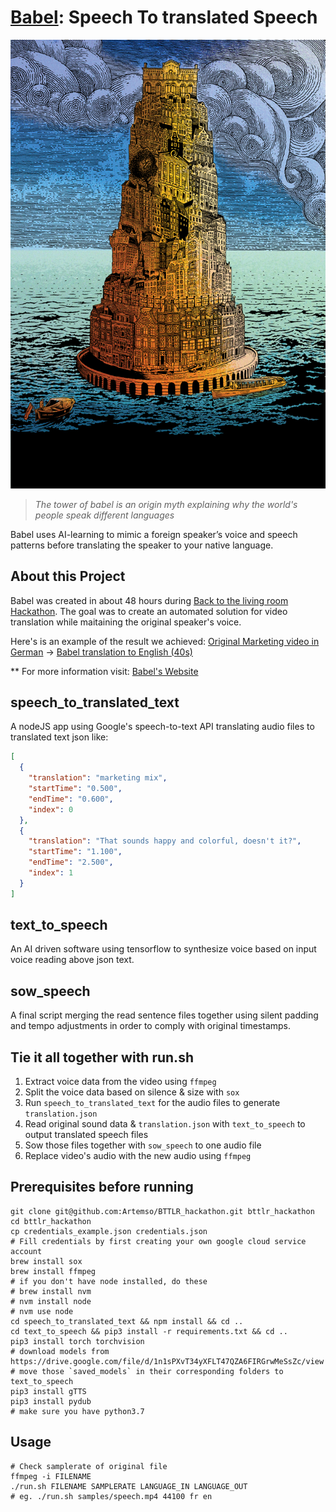 # [Babel](http://jiricodes.com/babel): Speech To translated Speech

![Tower of Babel](/samples/babel.jpeg)

> *The tower of babel is an origin myth explaining why the world's people speak different languages*

Babel uses AI-learning to mimic a foreign speaker’s voice and speech patterns before translating the speaker to your native language.

## About this Project
Babel was created in about 48 hours during [Back to the living room Hackathon](https://backtothelivingroom.tech/). The goal was to create an automated solution for video translation while maitaining the original speaker's voice.

Here's is an example of the result we achieved:
[Original Marketing video in German](https://youtu.be/037nONh0l5M) -> [Babel translation to English (40s)](https://youtu.be/nWnjKjztRTs)

** For more information visit: [Babel's Website](https://jiricodes.com/babel)
## speech_to_translated_text
A nodeJS app using Google's speech-to-text API translating audio files to translated text json like:
```json
[
  {
    "translation": "marketing mix",
    "startTime": "0.500",
    "endTime": "0.600",
    "index": 0
  },
  {
    "translation": "That sounds happy and colorful, doesn't it?",
    "startTime": "1.100",
    "endTime": "2.500",
    "index": 1
  }
]
```

## text_to_speech
An AI driven software using tensorflow to synthesize voice based on input voice reading above json text.

## sow_speech
A final script merging the read sentence files together using silent padding and tempo adjustments in order to comply with original timestamps.

## Tie it all together with run.sh
1. Extract voice data from the video using `ffmpeg`
2. Split the voice data based on silence & size with `sox`
3. Run `speech_to_translated_text` for the audio files to generate `translation.json`
4. Read original sound data & `translation.json` with `text_to_speech` to output translated speech files
5. Sow those files together with `sow_speech` to one audio file
6. Replace video's audio with the new audio using `ffmpeg`


## Prerequisites before running
```
git clone git@github.com:Artemso/BTTLR_hackathon.git bttlr_hackathon
cd bttlr_hackathon
cp credentials_example.json credentials.json
# Fill credentials by first creating your own google cloud service account
brew install sox
brew install ffmpeg
# if you don't have node installed, do these
# brew install nvm
# nvm install node
# nvm use node
cd speech_to_translated_text && npm install && cd ..
cd text_to_speech && pip3 install -r requirements.txt && cd ..
pip3 install torch torchvision
# download models from https://drive.google.com/file/d/1n1sPXvT34yXFLT47QZA6FIRGrwMeSsZc/view
# move those `saved_models` in their corresponding folders to text_to_speech
pip3 install gTTS
pip3 install pydub
# make sure you have python3.7
```

## Usage
```
# Check samplerate of original file
ffmpeg -i FILENAME
./run.sh FILENAME SAMPLERATE LANGUAGE_IN LANGUAGE_OUT
# eg. ./run.sh samples/speech.mp4 44100 fr en
```

